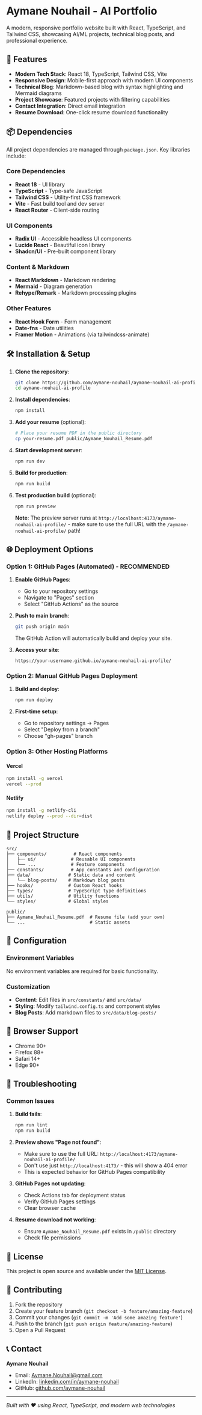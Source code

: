 # Aymane Nouhail - AI Portfolio

A modern, responsive portfolio website built with React, TypeScript, and Tailwind CSS, showcasing AI/ML projects, technical blog posts, and professional experience.

## 🚀 Features

- **Modern Tech Stack**: React 18, TypeScript, Tailwind CSS, Vite
- **Responsive Design**: Mobile-first approach with modern UI components
- **Technical Blog**: Markdown-based blog with syntax highlighting and Mermaid diagrams
- **Project Showcase**: Featured projects with filtering capabilities
- **Contact Integration**: Direct email integration
- **Resume Download**: One-click resume download functionality

## 📦 Dependencies

All project dependencies are managed through `package.json`. Key libraries include:

### Core Dependencies
- **React 18** - UI library
- **TypeScript** - Type-safe JavaScript
- **Tailwind CSS** - Utility-first CSS framework
- **Vite** - Fast build tool and dev server
- **React Router** - Client-side routing

### UI Components
- **Radix UI** - Accessible headless UI components
- **Lucide React** - Beautiful icon library
- **Shadcn/UI** - Pre-built component library

### Content & Markdown
- **React Markdown** - Markdown rendering
- **Mermaid** - Diagram generation
- **Rehype/Remark** - Markdown processing plugins

### Other Features
- **React Hook Form** - Form management
- **Date-fns** - Date utilities
- **Framer Motion** - Animations (via tailwindcss-animate)

## 🛠️ Installation & Setup

1. **Clone the repository**:
   ```bash
   git clone https://github.com/aymane-nouhail/aymane-nouhail-ai-profile.git
   cd aymane-nouhail-ai-profile
   ```

2. **Install dependencies**:
   ```bash
   npm install
   ```

3. **Add your resume** (optional):
   ```bash
   # Place your resume PDF in the public directory
   cp your-resume.pdf public/Aymane_Nouhail_Resume.pdf
   ```

4. **Start development server**:
   ```bash
   npm run dev
   ```

5. **Build for production**:
   ```bash
   npm run build
   ```

6. **Test production build** (optional):
   ```bash
   npm run preview
   ```
   **Note**: The preview server runs at `http://localhost:4173/aymane-nouhail-ai-profile/` - make sure to use the full URL with the `/aymane-nouhail-ai-profile/` path!

## 🌐 Deployment Options

### Option 1: GitHub Pages (Automated) - RECOMMENDED

1. **Enable GitHub Pages**:
   - Go to your repository settings
   - Navigate to "Pages" section
   - Select "GitHub Actions" as the source

2. **Push to main branch**:
   ```bash
   git push origin main
   ```
   
   The GitHub Action will automatically build and deploy your site.

3. **Access your site**:
   ```
   https://your-username.github.io/aymane-nouhail-ai-profile/
   ```

### Option 2: Manual GitHub Pages Deployment

1. **Build and deploy**:
   ```bash
   npm run deploy
   ```

2. **First-time setup**:
   - Go to repository settings → Pages
   - Select "Deploy from a branch"
   - Choose "gh-pages" branch

### Option 3: Other Hosting Platforms

#### Vercel
```bash
npm install -g vercel
vercel --prod
```

#### Netlify
```bash
npm install -g netlify-cli
netlify deploy --prod --dir=dist
```

## 📂 Project Structure

```
src/
├── components/          # React components
│   ├── ui/             # Reusable UI components
│   └── ...             # Feature components
├── constants/          # App constants and configuration
├── data/              # Static data and content
│   └── blog-posts/    # Markdown blog posts
├── hooks/             # Custom React hooks
├── types/             # TypeScript type definitions
├── utils/             # Utility functions
└── styles/            # Global styles

public/
├── Aymane_Nouhail_Resume.pdf  # Resume file (add your own)
└── ...                        # Static assets
```

## 🔧 Configuration

### Environment Variables
No environment variables are required for basic functionality.

### Customization
- **Content**: Edit files in `src/constants/` and `src/data/`
- **Styling**: Modify `tailwind.config.ts` and component styles
- **Blog Posts**: Add markdown files to `src/data/blog-posts/`

## 📱 Browser Support

- Chrome 90+
- Firefox 88+
- Safari 14+
- Edge 90+

## 🐛 Troubleshooting

### Common Issues

1. **Build fails**:
   ```bash
   npm run lint
   npm run build
   ```

2. **Preview shows "Page not found"**:
   - Make sure to use the full URL: `http://localhost:4173/aymane-nouhail-ai-profile/`
   - Don't use just `http://localhost:4173/` - this will show a 404 error
   - This is expected behavior for GitHub Pages compatibility

3. **GitHub Pages not updating**:
   - Check Actions tab for deployment status
   - Verify GitHub Pages settings
   - Clear browser cache

4. **Resume download not working**:
   - Ensure `Aymane_Nouhail_Resume.pdf` exists in `/public` directory
   - Check file permissions

## 📄 License

This project is open source and available under the [MIT License](LICENSE).

## 🤝 Contributing

1. Fork the repository
2. Create your feature branch (`git checkout -b feature/amazing-feature`)
3. Commit your changes (`git commit -m 'Add some amazing feature'`)
4. Push to the branch (`git push origin feature/amazing-feature`)
5. Open a Pull Request

## 📞 Contact

**Aymane Nouhail**
- Email: Aymane.Nouhail@gmail.com
- LinkedIn: [linkedin.com/in/aymane-nouhail](https://linkedin.com/in/aymane-nouhail)
- GitHub: [github.com/aymane-nouhail](https://github.com/aymane-nouhail)

---

*Built with ❤️ using React, TypeScript, and modern web technologies*
